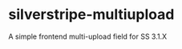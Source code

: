 silverstripe-multiupload
========================

 A simple frontend multi-upload field for SS 3.1.X
